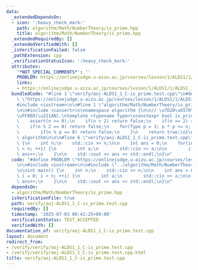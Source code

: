 ```yaml
---
data:
  _extendedDependsOn:
  - icon: ':heavy_check_mark:'
    path: algorithm/Math/NumberTheory/is_prime.hpp
    title: algorithm/Math/NumberTheory/is_prime.hpp
  _extendedRequiredBy: []
  _extendedVerifiedWith: []
  _isVerificationFailed: false
  _pathExtension: cpp
  _verificationStatusIcon: ':heavy_check_mark:'
  attributes:
    '*NOT_SPECIAL_COMMENTS*': ''
    PROBLEM: https://onlinejudge.u-aizu.ac.jp/courses/lesson/1/ALDS1/1/ALDS1_1_C
    links:
    - https://onlinejudge.u-aizu.ac.jp/courses/lesson/1/ALDS1/1/ALDS1_1_C
  bundledCode: "#line 1 \"verify/aoj-ALDS1_1_C-is_prime.test.cpp\"\n#define PROBLEM\
    \ \"https://onlinejudge.u-aizu.ac.jp/courses/lesson/1/ALDS1/1/ALDS1_1_C\"\n\n\
    #include <iostream>\n\n#line 1 \"algorithm/Math/NumberTheory/is_prime.hpp\"\n\n\
    \n\n#include <cassert>\n\nnamespace algorithm {\n\n// \u7D20\u6570\u5224\u5B9A\
    \uFF0EO(\u221AN).\ntemplate <typename Type>\nconstexpr bool is_prime(Type n) {\n\
    \    assert(n >= 0);\n    if(n < 2) return false;\n    if(n == 2) return true;\n\
    \    if(n % 2 == 0) return false;\n    for(Type p = 3; p * p <= n; p += 2) {\n\
    \        if(n % p == 0) return false;\n    }\n    return true;\n}\n\n}  // namespace\
    \ algorithm\n\n\n#line 6 \"verify/aoj-ALDS1_1_C-is_prime.test.cpp\"\n\nint main()\
    \ {\n    int n;\n    std::cin >> n;\n\n    int ans = 0;\n    for(int i = 0; i\
    \ < n; ++i) {\n        int a;\n        std::cin >> a;\n\n        if(algorithm::is_prime(a))\
    \ ans++;\n    }\n\n    std::cout << ans << std::endl;\n}\n"
  code: "#define PROBLEM \"https://onlinejudge.u-aizu.ac.jp/courses/lesson/1/ALDS1/1/ALDS1_1_C\"\
    \n\n#include <iostream>\n\n#include \"../algorithm/Math/NumberTheory/is_prime.hpp\"\
    \n\nint main() {\n    int n;\n    std::cin >> n;\n\n    int ans = 0;\n    for(int\
    \ i = 0; i < n; ++i) {\n        int a;\n        std::cin >> a;\n\n        if(algorithm::is_prime(a))\
    \ ans++;\n    }\n\n    std::cout << ans << std::endl;\n}\n"
  dependsOn:
  - algorithm/Math/NumberTheory/is_prime.hpp
  isVerificationFile: true
  path: verify/aoj-ALDS1_1_C-is_prime.test.cpp
  requiredBy: []
  timestamp: '2025-07-03 00:41:25+09:00'
  verificationStatus: TEST_ACCEPTED
  verifiedWith: []
documentation_of: verify/aoj-ALDS1_1_C-is_prime.test.cpp
layout: document
redirect_from:
- /verify/verify/aoj-ALDS1_1_C-is_prime.test.cpp
- /verify/verify/aoj-ALDS1_1_C-is_prime.test.cpp.html
title: verify/aoj-ALDS1_1_C-is_prime.test.cpp
---
```

